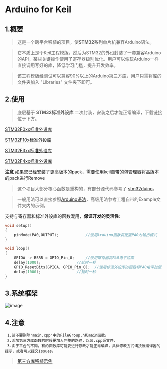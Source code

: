 # Arduino for Keil
## 1.概要
>   这是一个跨平台移植的项目，使**STM32**系列单片机兼容Arduino语法。

>   它本质上是个Keil工程模版，然后为STM32的外设封装了一套兼容Arduino的API，某些关键操作使用了寄存器级别优化。用户可以像玩Arduino一样直接调用写好的库，降低学习门槛，提升开发效率。

>   该工程模版经测试可以兼容90%以上的Arduino第三方库，用户只需将库的文件夹加入 "Libraries" 文件夹下即可。

## 2.使用
>   底层基于 **STM32标准外设库** 二次封装，安装之后才能正常编译，下载链接位于下方。

[STM32F0xx标准外设库](https://keilpack.azureedge.net/pack/Keil.STM32F0xx_DFP.1.0.1.pack)

[STM32F10x标准外设库](https://keilpack.azureedge.net/pack/Keil.STM32F1xx_DFP.1.1.0.pack)

[STM32F3xx标准外设库](https://keilpack.azureedge.net/pack/Keil.STM32F3xx_DFP.1.2.0.pack)

[STM32F4xx标准外设库](https://keilpack.azureedge.net/pack/Keil.STM32F4xx_DFP.1.0.8.pack)

**注意** 如果您已经安装了更高版本的pack，需要使用keil自带的包管理器将高版本的pack进行Remove

>这个项目大部分核心函数是重构的，有部分源代码参考了 [stm32duino](https://github.com/stm32duino)。

>一般用法可以直接参照[Arduino语法](https://www.arduino.cc/reference/en/)，高级用法参考工程自带的Example文件夹内的示例。

支持与寄存器和标准外设库的函数混用，**保证开发的灵活性**:
```C
void setup()
{
	pinMode(PA0,OUTPUT);			//使用Arduino函数将配置PA0为输出模式
}

void loop()
{
	GPIOA -> BSRR = GPIO_Pin_0;		//使用寄存器将PA0电平拉高
	delay(1000);				//延时一秒
	GPIO_ResetBits(GPIOA, GPIO_Pin_0);	//使用标准外设库的函数将PA0电平拉低
	delay(1000);				//延时一秒
}
```

## 3.系统框架
![image](https://github.com/FASTSHIFT/Arduino-For-Keil/blob/master/Framework.png)

## 4.注意
     1.请不要删除"main.cpp"中的FileGroup.h和main函数。 
     2.添加第三方库函数的时候要加入完整的路径，以及.cpp源文件. 
     3.由于平台的不同，有的函数库可能要进行修改才能正常编译，具体修改方式请按照编译器的提示，或者可以提交Issues。 
  >[第三方库移植示例](https://github.com/FASTSHIFT/Arduino-For-Keil/blob/master/How%20to%20use%20Arduino%20library)
